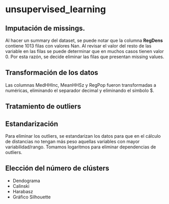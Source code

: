 # unsupervised_learning

## Imputación de missings.

Al hacer un summary del dataset, se puede notar que la columna **RegDens** contiene 1013 filas con valores Nan. Al revisar el valor del resto de las variable en las filas se puede determinar que en muchos casos tienen valor 0. Por esta razón, se decide eliminar las filas que presentan missing values.

## Transformación de los datos
Las columnas MedHHInc, MeanHHSz y RegPop fueron transformadas a numéricas, eliminando el separador decimal y eliminando el símbolo $.

## Tratamiento de outliers
## Estandarización

Para eliminar los outliers, se estandarizan los datos para que en el cálculo de distancias no tengan más peso aquellas variables con mayor variabilidad/rango. Tomamos logaritmos para eliminar dependencias de outliers.

## Elección del número de clústers

* Dendograma
* Calinski
* Harabasz
* Gráfico Silhouette


